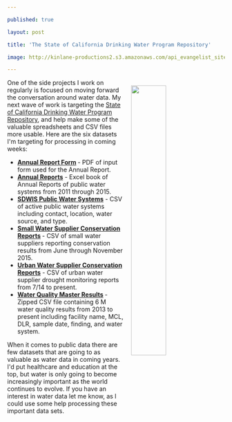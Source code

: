 ---
published: true
layout: post
title: 'The State of California Drinking Water Program Repository'
image: http://kinlane-productions2.s3.amazonaws.com/api_evangelist_site/blog/screen_shot_2017_01_19_at_11.20.03_am.png
---

<p><img style="padding: 15px;" src="https://kinlane-productions2.s3.amazonaws.com/api_evangelist_site/blog/screen_shot_2017_01_19_at_11.20.03_am.png" alt="" width="40%" align="right" />
<p>One of the side projects I work on regularly is focused on moving forward the conversation around water data. My next wave of work is targeting the <a href="https://drinc.ca.gov/dnn/Applications/DWPRepository.aspx">State of California&nbsp;Drinking Water Program Repository</a>, and help&nbsp;make some of the valuable spreadsheets and CSV files more usable. Here are the six datasets I'm targeting for processing in coming weeks:
<ul>
<li><strong><a href="https://drinc.ca.gov/dnn/LinkClick.aspx?fileticket=lSLS6AJ2VZI%3d&amp;tabid=222&amp;portalid=0&amp;mid=2916&amp;forcedownload=true">Annual Report Form</a> </strong>- PDF of input form used for the Annual Report.</li>
<li><strong><a href="https://drinc.ca.gov/dnn/LinkClick.aspx?fileticket=u0-q7Teh3qo%3d&amp;tabid=222&amp;portalid=0&amp;mid=2916&amp;forcedownload=true">Annual Reports</a></strong> - Excel book of Annual Reports of public water systems from 2011 through 2015.</li>
<li><strong><a href="https://drinc.ca.gov/dnn/LinkClick.aspx?fileticket=dyA5HxBJLM4%3d&amp;tabid=222&amp;portalid=0&amp;mid=2916&amp;forcedownload=true">SDWIS Public Water Systems</a></strong> - CSV of active public water systems including contact, location, water source, and type.</li>
<li><strong><a href="https://drinc.ca.gov/dnn/LinkClick.aspx?fileticket=EsuXwngd98E%3d&amp;tabid=222&amp;portalid=0&amp;mid=2916&amp;forcedownload=true">Small Water Supplier Conservation Reports</a> </strong>- CSV of small water suppliers reporting conservation results from June through November 2015.</li>
<li><strong><a href="https://drinc.ca.gov/dnn/LinkClick.aspx?fileticket=KuDZcgBmgk8%3d&amp;tabid=222&amp;portalid=0&amp;mid=2916&amp;forcedownload=true">Urban Water Supplier Conservation Reports</a></strong> - CSV of urban water supplier drought monitoring reports from 7/14 to present.</li>
<li><strong><a href="https://drinc.ca.gov/dnn/LinkClick.aspx?fileticket=OTfAYrSO96Y%3d&amp;tabid=222&amp;portalid=0&amp;mid=2916&amp;forcedownload=true">Water Quality Master Results</a> </strong>- Zipped CSV file containing 6 M water quality results from 2013 to present including facility name, MCL, DLR, sample date, finding, and water system.</li>
</ul>
<p>When it comes to public data there are few datasets that are going to as valuable as water data in coming years. I'd put healthcare and education at the top, but water is only going to become increasingly important as the world continues to evolve. If you have an interest in water data let me know, as I could use some help processing these important data sets.

